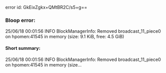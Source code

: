 error id: GkEixZgkx+QMtBR2C/s5+g==
### Bloop error:

25/06/18 00:01:56 INFO BlockManagerInfo: Removed broadcast_11_piece0 on hpomen:41545 in memory (size: 9.1 KiB, free: 4.5 GiB)
#### Short summary: 

25/06/18 00:01:56 INFO BlockManagerInfo: Removed broadcast_11_piece0 on hpomen:41545 in memory (size...